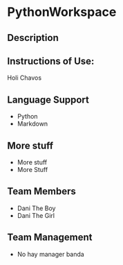 # PythonWorkspace
## Description 

## Instructions of Use:
Holi Chavos

## Language Support
- Python
- Markdown

## More stuff
- More stuff
- More Stuff

## Team Members
- Dani The Boy
- Dani The Girl


## Team Management
- No hay manager banda